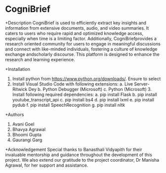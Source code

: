 # CogniBrief

+Description
  CogniBrief is used to efficiently extract key insights and information from extensive documents, audio, and video summaries. It caters to users who require rapid and optimized knowledge access, especially when time is a limiting factor. Additionally, CogniBriefprovides a research oriented community for users to engage in meaningful discussions and connect with like-minded individuals, fostering a culture of knowledge exchange andscholarly discourse. This platform is designed to enhance the research and learning experience.


  
+Installation
  1. Install python from https://www.python.org/downloads/. Ensure to select
  2. Install Visual Studio Code with following extensions:
    a. Live Server- Ritwick Dey
    b. Python Debugger (Microsoft)
    c. Python (Microsoft)
    3. Install following required dependencies:
    a. pip install Flask
    b. pip install youtube_transcript_api
    c. pip install bs4
    d. pip install lxml
    e. pip install pydub
    f. pip install SpeechRecognition
    g. pip install nltk






+Authors
  1. Avani Goel
  2. Bhavya Agrawal
  3. Bhoomi Gupta
  4. Gaurangi Garg




+Acknowledgement
  Special thanks to Banasthali Vidyapith for their invaluable mentorship and guidance
  throughout the development of this project. We also extend our gratitude to the project
  coordinator, Dr Manisha Agrawal, for her support and assistance.
